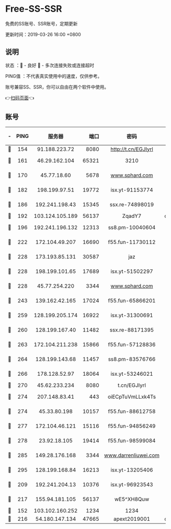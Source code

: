 # Free-SS-SSR

免费的SS账号、SSR账号，定期更新

更新时间：2019-03-26 16:00 +0800

## 说明

状态     ：🙂 - 良好 🙁 - 多次连接失败或连接超时

PING值   ：不代表真实使用中的速度，仅供参考。

账号兼容SS、SSR，你可以自由在两个软件中使用。

👉[扫码页面](https://liesauer.github.io/Free-SS-SSR/)👈

## 账号

|-|PING|服务器|端口|密码|加密方式|区域|
|:----:|:----:|:-----:|-----:|:----:|:----:|:----:|
|🙂|154|91.188.223.72|8080|http://t.cn/EGJIyrl|rc4-md5|RU|
|🙂|161|46.29.162.104|65321|3210|aes-256-ctr|RU|
|🙂|170|45.77.18.60|5678|www.sphard.com|aes-256-cfb|JP|
|🙂|182|198.199.97.51|19772|isx.yt-91153774|aes-256-cfb|US|
|🙂|186|192.241.198.43|15345|ssx.re-74898019|aes-256-cfb|US|
|🙂|192|103.124.105.189|56137|ZqadY7|chacha20|US|
|🙂|196|192.241.196.132|12313|ss8.pm-10040604|aes-256-cfb|US|
|🙂|222|172.104.49.207|16690|f55.fun-11730112|aes-256-cfb|SG|
|🙂|228|173.193.85.131|30587|jaz|aes-256-cfb|US|
|🙂|228|198.199.101.65|17689|isx.yt-51502297|aes-256-cfb|US|
|🙂|228|45.77.254.220|3344|www.sphard.com|aes-256-cfb|SG|
|🙂|243|139.162.42.165|17024|f55.fun-65866201|aes-256-cfb|SG|
|🙂|259|128.199.205.174|16922|isx.yt-31300691|aes-256-cfb|SG|
|🙂|260|128.199.167.40|11482|ssx.re-88171395|aes-256-cfb|SG|
|🙂|263|172.104.211.238|15866|f55.fun-57128836|aes-256-cfb|US|
|🙂|264|128.199.143.68|11457|ss8.pm-83576766|aes-256-cfb|SG|
|🙂|266|178.128.52.97|18064|isx.yt-53246021|aes-256-cfb|SG|
|🙂|270|45.62.233.234|8080|t.cn/EGJIyrl|rc4-md5|CA|
|🙂|274|207.148.83.41|443|oiECpTuVmLLxk4Ts|aes-256-cfb|AU|
|🙂|274|45.33.80.198|10157|f55.fun-88612758|aes-256-cfb|US|
|🙂|277|172.104.46.121|15116|f55.fun-94856249|aes-256-cfb|SG|
|🙂|278|23.92.18.105|19414|f55.fun-98599084|aes-256-cfb|US|
|🙂|285|149.28.176.168|3344|www.darrenliuwei.com|aes-256-cfb|AU|
|🙂|295|128.199.168.84|16213|isx.yt-13205406|aes-256-cfb|SG|
|🙂|209|192.241.204.13|10376|isx.yt-96923543|aes-256-cfb|US|
|🙂|217|155.94.181.105|56137|wE5^XH8Quw|aes-256-cfb|US|
|🙁|152|103.102.160.252|1234|1234|rc4-md5|JP|
|🙁|216|54.180.147.134|47665|apext2019001|chacha20|KR|
